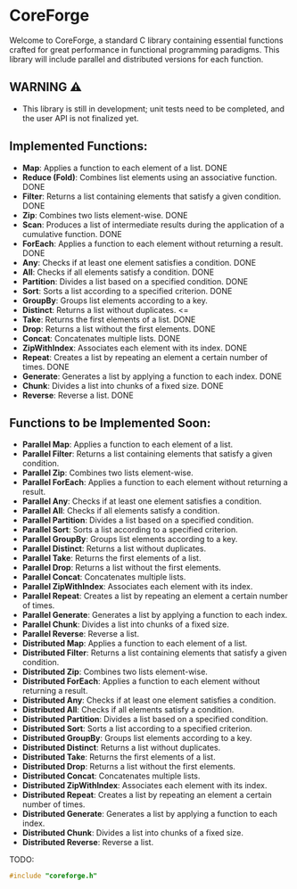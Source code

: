 # CoreForge

Welcome to CoreForge, a standard C library containing essential functions crafted for great performance in functional programming paradigms. 
This library will include parallel and distributed versions for each function.

## WARNING ⚠️
- This library is still in development; unit tests need to be completed, and the user API is not finalized yet.   

## Implemented Functions:

- **Map**: Applies a function to each element of a list. DONE
- **Reduce (Fold)**: Combines list elements using an associative function. DONE
- **Filter**: Returns a list containing elements that satisfy a given condition. DONE
- **Zip**: Combines two lists element-wise. DONE
- **Scan**: Produces a list of intermediate results during the application of a cumulative function. DONE
- **ForEach**: Applies a function to each element without returning a result. DONE
- **Any**: Checks if at least one element satisfies a condition. DONE
- **All**: Checks if all elements satisfy a condition. DONE
- **Partition**: Divides a list based on a specified condition. DONE
- **Sort**: Sorts a list according to a specified criterion. DONE
- **GroupBy**: Groups list elements according to a key.
- **Distinct**: Returns a list without duplicates. <= 
- **Take**: Returns the first elements of a list. DONE
- **Drop**: Returns a list without the first elements. DONE
- **Concat**: Concatenates multiple lists. DONE
- **ZipWithIndex**: Associates each element with its index. DONE
- **Repeat**: Creates a list by repeating an element a certain number of times. DONE
- **Generate**: Generates a list by applying a function to each index. DONE
- **Chunk**: Divides a list into chunks of a fixed size. DONE
- **Reverse**: Reverse a list. DONE

## Functions to be Implemented Soon:

- **Parallel Map**: Applies a function to each element of a list. 
- **Parallel Filter**: Returns a list containing elements that satisfy a given condition.
- **Parallel Zip**: Combines two lists element-wise. 
- **Parallel ForEach**: Applies a function to each element without returning a result. 
- **Parallel Any**: Checks if at least one element satisfies a condition.
- **Parallel All**: Checks if all elements satisfy a condition. 
- **Parallel Partition**: Divides a list based on a specified condition. 
- **Parallel Sort**: Sorts a list according to a specified criterion. 
- **Parallel GroupBy**: Groups list elements according to a key.
- **Parallel Distinct**: Returns a list without duplicates.  
- **Parallel Take**: Returns the first elements of a list. 
- **Parallel Drop**: Returns a list without the first elements. 
- **Parallel Concat**: Concatenates multiple lists. 
- **Parallel ZipWithIndex**: Associates each element with its index. 
- **Parallel Repeat**: Creates a list by repeating an element a certain number of times. 
- **Parallel Generate**: Generates a list by applying a function to each index. 
- **Parallel Chunk**: Divides a list into chunks of a fixed size. 
- **Parallel Reverse**: Reverse a list.
- **Distributed Map**: Applies a function to each element of a list. 
- **Distributed Filter**: Returns a list containing elements that satisfy a given condition.
- **Distributed Zip**: Combines two lists element-wise. 
- **Distributed ForEach**: Applies a function to each element without returning a result. 
- **Distributed Any**: Checks if at least one element satisfies a condition.
- **Distributed All**: Checks if all elements satisfy a condition. 
- **Distributed Partition**: Divides a list based on a specified condition. 
- **Distributed Sort**: Sorts a list according to a specified criterion. 
- **Distributed GroupBy**: Groups list elements according to a key.
- **Distributed Distinct**: Returns a list without duplicates.  
- **Distributed Take**: Returns the first elements of a list. 
- **Distributed Drop**: Returns a list without the first elements. 
- **Distributed Concat**: Concatenates multiple lists. 
- **Distributed ZipWithIndex**: Associates each element with its index. 
- **Distributed Repeat**: Creates a list by repeating an element a certain number of times. 
- **Distributed Generate**: Generates a list by applying a function to each index. 
- **Distributed Chunk**: Divides a list into chunks of a fixed size. 
- **Distributed Reverse**: Reverse a list.

TODO: 
```c
#include "coreforge.h"
